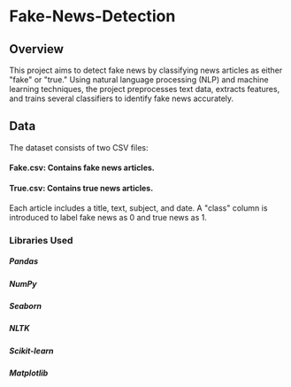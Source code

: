 # Fake-News-Detection
## Overview
This project aims to detect fake news by classifying news articles as either "fake" or "true." Using natural language processing (NLP) and machine learning techniques, the project preprocesses text data, extracts features, and trains several classifiers to identify fake news accurately.

## Data
The dataset consists of two CSV files:

#### Fake.csv: Contains fake news articles.
#### True.csv: Contains true news articles.
Each article includes a title, text, subject, and date. A "class" column is introduced to label fake news as 0 and true news as 1.

### Libraries Used
##### Pandas
##### NumPy
##### Seaborn
##### NLTK
##### Scikit-learn
##### Matplotlib
